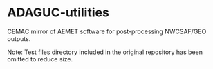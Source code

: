 # ADAGUC-utilities

CEMAC mirror of AEMET software for post-processing NWCSAF/GEO outputs.

Note: Test files directory included in the original repository has been omitted to reduce size.
